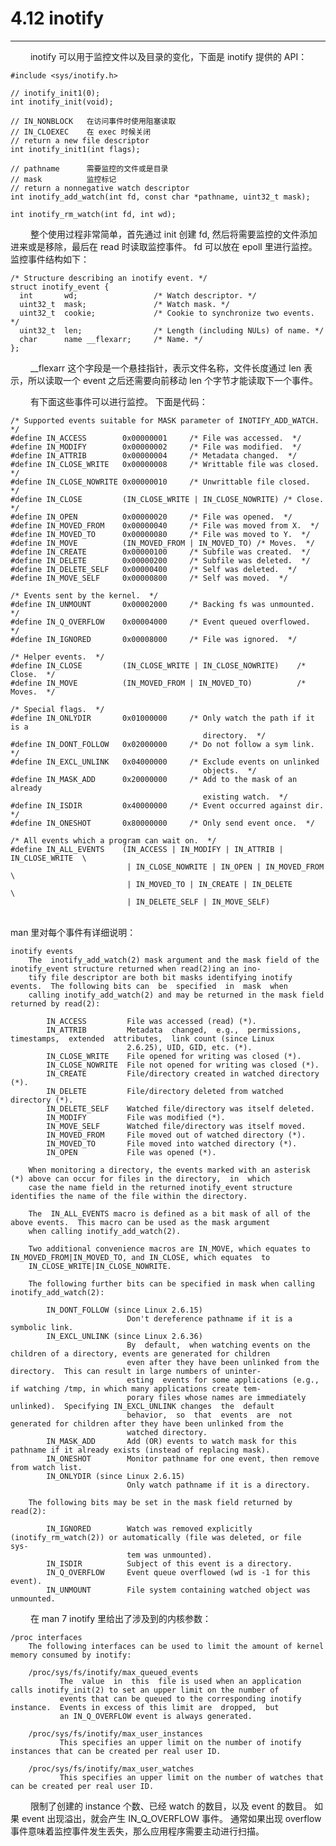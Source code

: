 # 4.12 inotify
***

&emsp;&emsp;
inotify 可以用于监控文件以及目录的变化，下面是 inotify 提供的 API：

    #include <sys/inotify.h>
    
    // inotify_init1(0);
    int inotify_init(void); 
    
    // IN_NONBLOCK   在访问事件时使用阻塞读取
    // IN_CLOEXEC    在 exec 时候关闭
    // return a new file descriptor
    int inotify_init1(int flags);

    // pathname      需要监控的文件或是目录
    // mask          监控标记
    // return a nonnegative watch descriptor
    int inotify_add_watch(int fd, const char *pathname, uint32_t mask);

    int inotify_rm_watch(int fd, int wd);
    
&emsp;&emsp;
整个使用过程非常简单，首先通过 init 创建 fd, 然后将需要监控的文件添加进来或是移除，最后在 read 时读取监控事件。
fd 可以放在 epoll 里进行监控。
监控事件结构如下：

    /* Structure describing an inotify event. */
    struct inotify_event {
      int       wd;                 /* Watch descriptor. */
      uint32_t  mask;               /* Watch mask. */
      uint32_t  cookie;             /* Cookie to synchronize two events. */
      uint32_t  len;                /* Length (including NULs) of name. */
      char      name __flexarr;     /* Name. */
    };
    
&emsp;&emsp;
\_\_flexarr 这个字段是一个悬挂指针，表示文件名称，文件长度通过 len 表示，所以读取一个 event 之后还需要向前移动 len 个字节才能读取下一个事件。

&emsp;&emsp;
有下面这些事件可以进行监控。
下面是代码：

    /* Supported events suitable for MASK parameter of INOTIFY_ADD_WATCH.  */
    #define IN_ACCESS        0x00000001     /* File was accessed.  */
    #define IN_MODIFY        0x00000002     /* File was modified.  */
    #define IN_ATTRIB        0x00000004     /* Metadata changed.  */
    #define IN_CLOSE_WRITE   0x00000008     /* Writtable file was closed.  */
    #define IN_CLOSE_NOWRITE 0x00000010     /* Unwrittable file closed.  */
    #define IN_CLOSE         (IN_CLOSE_WRITE | IN_CLOSE_NOWRITE) /* Close.  */
    #define IN_OPEN          0x00000020     /* File was opened.  */
    #define IN_MOVED_FROM    0x00000040     /* File was moved from X.  */
    #define IN_MOVED_TO      0x00000080     /* File was moved to Y.  */
    #define IN_MOVE          (IN_MOVED_FROM | IN_MOVED_TO) /* Moves.  */
    #define IN_CREATE        0x00000100     /* Subfile was created.  */
    #define IN_DELETE        0x00000200     /* Subfile was deleted.  */
    #define IN_DELETE_SELF   0x00000400     /* Self was deleted.  */
    #define IN_MOVE_SELF     0x00000800     /* Self was moved.  */
    
    /* Events sent by the kernel.  */
    #define IN_UNMOUNT       0x00002000     /* Backing fs was unmounted.  */
    #define IN_Q_OVERFLOW    0x00004000     /* Event queued overflowed.  */
    #define IN_IGNORED       0x00008000     /* File was ignored.  */
    
    /* Helper events.  */
    #define IN_CLOSE         (IN_CLOSE_WRITE | IN_CLOSE_NOWRITE)    /* Close.  */
    #define IN_MOVE          (IN_MOVED_FROM | IN_MOVED_TO)          /* Moves.  */
    
    /* Special flags.  */
    #define IN_ONLYDIR       0x01000000     /* Only watch the path if it is a
                                               directory.  */
    #define IN_DONT_FOLLOW   0x02000000     /* Do not follow a sym link.  */
    #define IN_EXCL_UNLINK   0x04000000     /* Exclude events on unlinked
                                               objects.  */
    #define IN_MASK_ADD      0x20000000     /* Add to the mask of an already
                                               existing watch.  */
    #define IN_ISDIR         0x40000000     /* Event occurred against dir.  */
    #define IN_ONESHOT       0x80000000     /* Only send event once.  */
    
    /* All events which a program can wait on.  */
    #define IN_ALL_EVENTS    (IN_ACCESS | IN_MODIFY | IN_ATTRIB | IN_CLOSE_WRITE  \
                              | IN_CLOSE_NOWRITE | IN_OPEN | IN_MOVED_FROM        \
                              | IN_MOVED_TO | IN_CREATE | IN_DELETE               \
                              | IN_DELETE_SELF | IN_MOVE_SELF)
                              
&emsp;&emsp;                         
man 里对每个事件有详细说明：

    inotify events
        The  inotify_add_watch(2) mask argument and the mask field of the inotify_event structure returned when read(2)ing an ino‐
        tify file descriptor are both bit masks identifying inotify events.  The following bits can  be  specified  in  mask  when
        calling inotify_add_watch(2) and may be returned in the mask field returned by read(2):
    
            IN_ACCESS         File was accessed (read) (*).
            IN_ATTRIB         Metadata  changed,  e.g.,  permissions,  timestamps,  extended  attributes,  link count (since Linux
                              2.6.25), UID, GID, etc. (*).
            IN_CLOSE_WRITE    File opened for writing was closed (*).
            IN_CLOSE_NOWRITE  File not opened for writing was closed (*).
            IN_CREATE         File/directory created in watched directory (*).
            IN_DELETE         File/directory deleted from watched directory (*).
            IN_DELETE_SELF    Watched file/directory was itself deleted.
            IN_MODIFY         File was modified (*).
            IN_MOVE_SELF      Watched file/directory was itself moved.
            IN_MOVED_FROM     File moved out of watched directory (*).
            IN_MOVED_TO       File moved into watched directory (*).
            IN_OPEN           File was opened (*).
    
        When monitoring a directory, the events marked with an asterisk (*) above can occur for files in the directory,  in  which
        case the name field in the returned inotify_event structure identifies the name of the file within the directory.
    
        The  IN_ALL_EVENTS macro is defined as a bit mask of all of the above events.  This macro can be used as the mask argument
        when calling inotify_add_watch(2).
    
        Two additional convenience macros are IN_MOVE, which equates to IN_MOVED_FROM|IN_MOVED_TO, and IN_CLOSE, which equates  to
        IN_CLOSE_WRITE|IN_CLOSE_NOWRITE.
    
        The following further bits can be specified in mask when calling inotify_add_watch(2):
    
            IN_DONT_FOLLOW (since Linux 2.6.15)
                              Don't dereference pathname if it is a symbolic link.
            IN_EXCL_UNLINK (since Linux 2.6.36)
                              By  default,  when watching events on the children of a directory, events are generated for children
                              even after they have been unlinked from the directory.  This can result in large numbers of uninter‐
                              esting  events for some applications (e.g., if watching /tmp, in which many applications create tem‐
                              porary files whose names are immediately unlinked).  Specifying IN_EXCL_UNLINK changes  the  default
                              behavior,  so  that  events  are  not  generated for children after they have been unlinked from the
                              watched directory.
            IN_MASK_ADD       Add (OR) events to watch mask for this pathname if it already exists (instead of replacing mask).
            IN_ONESHOT        Monitor pathname for one event, then remove from watch list.
            IN_ONLYDIR (since Linux 2.6.15)
                              Only watch pathname if it is a directory.
    
        The following bits may be set in the mask field returned by read(2):
    
            IN_IGNORED        Watch was removed explicitly (inotify_rm_watch(2)) or automatically (file was deleted, or file  sys‐
                              tem was unmounted).
            IN_ISDIR          Subject of this event is a directory.
            IN_Q_OVERFLOW     Event queue overflowed (wd is -1 for this event).
            IN_UNMOUNT        File system containing watched object was unmounted.
 
&emsp;&emsp;
在 man 7 inotify 里给出了涉及到的内核参数：

    /proc interfaces
        The following interfaces can be used to limit the amount of kernel memory consumed by inotify:
    
        /proc/sys/fs/inotify/max_queued_events
               The  value  in  this  file is used when an application calls inotify_init(2) to set an upper limit on the number of
               events that can be queued to the corresponding inotify instance.  Events in excess of this limit are  dropped,  but
               an IN_Q_OVERFLOW event is always generated.
    
        /proc/sys/fs/inotify/max_user_instances
               This specifies an upper limit on the number of inotify instances that can be created per real user ID.
    
        /proc/sys/fs/inotify/max_user_watches
               This specifies an upper limit on the number of watches that can be created per real user ID.

&emsp;&emsp;
限制了创建的 instance 个数、已经 watch 的数目，以及 event 的数目。
如果 event 出现溢出，就会产生 IN\_Q\_OVERFLOW 事件。
通常如果出现 overflow 事件意味着监控事件发生丢失，那么应用程序需要主动进行扫描。